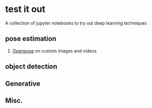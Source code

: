 # test it out
A collection of jupyter notebooks to try out deep learning techniques 

## pose estimation
1. [Openpose](https://github.com/CMU-Perceptual-Computing-Lab/openpose) on custom images and videos

## object detection

## Generative

## Misc.
